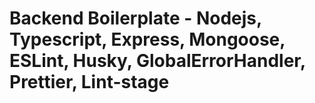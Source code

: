 # Backend Boilerplate - Nodejs, Typescript, Express, Mongoose, ESLint, Husky, GlobalErrorHandler, Prettier, Lint-stage